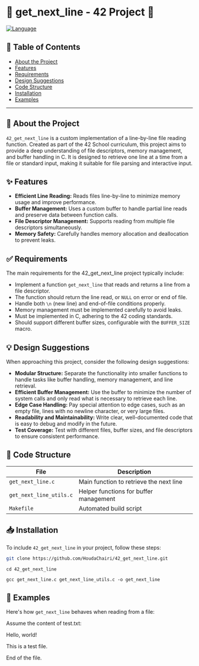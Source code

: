 # 🌊 get_next_line - 42 Project 🌊

[![Language](https://img.shields.io/badge/Language-C-blue.svg)](https://en.wikipedia.org/wiki/C_(programming_language))

## 📝 Table of Contents
- [About the Project](#about-the-project)
- [Features](#features)
- [Requirements](#requirements)
- [Design Suggestions](#design-suggestions)
- [Code Structure](#code-structure)
- [Installation](#installation)
- [Examples](#examples)

---

## 🎯 About the Project

`42_get_next_line` is a custom implementation of a line-by-line file reading function. Created as part of the 42 School curriculum, this project aims to provide a deep understanding of file descriptors, memory management, and buffer handling in C. It is designed to retrieve one line at a time from a file or standard input, making it suitable for file parsing and interactive input.

## ✨ Features

- **Efficient Line Reading:** Reads files line-by-line to minimize memory usage and improve performance.
- **Buffer Management:** Uses a custom buffer to handle partial line reads and preserve data between function calls.
- **File Descriptor Management:** Supports reading from multiple file descriptors simultaneously.
- **Memory Safety:** Carefully handles memory allocation and deallocation to prevent leaks.

## ✅ Requirements

The main requirements for the 42_get_next_line project typically include:

- Implement a function `get_next_line` that reads and returns a line from a file descriptor.
- The function should return the line read, or `NULL` on error or end of file.
- Handle both `\n` (new line) and end-of-file conditions properly.
- Memory management must be implemented carefully to avoid leaks.
- Must be implemented in C, adhering to the 42 coding standards.
- Should support different buffer sizes, configurable with the `BUFFER_SIZE` macro.

## 💡 Design Suggestions

When approaching this project, consider the following design suggestions:

- **Modular Structure:** Separate the functionality into smaller functions to handle tasks like buffer handling, memory management, and line retrieval.
- **Efficient Buffer Management:** Use the buffer to minimize the number of system calls and only read what is necessary to retrieve each line.
- **Edge Case Handling:** Pay special attention to edge cases, such as an empty file, lines with no newline character, or very large files.
- **Readability and Maintainability:** Write clear, well-documented code that is easy to debug and modify in the future.
- **Test Coverage:** Test with different files, buffer sizes, and file descriptors to ensure consistent performance.

## 📂 Code Structure

| File                  | Description                                       |
|-----------------------|---------------------------------------------------|
| `get_next_line.c`     | Main function to retrieve the next line           |
| `get_next_line_utils.c`| Helper functions for buffer management            |
| `Makefile`            | Automated build script                            |

## 📥 Installation

To include `42_get_next_line` in your project, follow these steps:

```bash
git clone https://github.com/HoudaChairi/42_get_next_line.git

```
```
cd 42_get_next_line
```
```
gcc get_next_line.c get_next_line_utils.c -o get_next_line
```

## 📌 Examples
Here's how `get_next_line` behaves when reading from a file:

Assume the content of test.txt:

Hello, world!

This is a test file.

End of the file.
